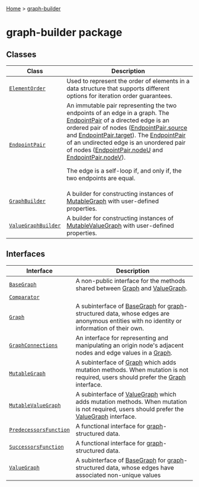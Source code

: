 [Home](./index) &gt; [graph-builder](./graph-builder.md)

# graph-builder package

## Classes

|  Class | Description |
|  --- | --- |
|  [`ElementOrder`](./graph-builder.elementorder.md) | Used to represent the order of elements in a data structure that supports different options for iteration order guarantees. |
|  [`EndpointPair`](./graph-builder.endpointpair.md) | An immutable pair representing the two endpoints of an edge in a graph. The [EndpointPair](./graph-builder.endpointpair.md) of a directed edge is an ordered pair of nodes ([EndpointPair.source](./graph-builder.endpointpair.source.md) and [EndpointPair.target](./graph-builder.endpointpair.target.md)<!-- -->). The [EndpointPair](./graph-builder.endpointpair.md) of an undirected edge is an unordered pair of nodes ([EndpointPair.nodeU](./graph-builder.endpointpair.nodeu.md) and [EndpointPair.nodeV](./graph-builder.endpointpair.nodev.md)<!-- -->).<p/>The edge is a self-loop if, and only if, the two endpoints are equal. |
|  [`GraphBuilder`](./graph-builder.graphbuilder.md) | A builder for constructing instances of [MutableGraph](./graph-builder.mutablegraph.md) with user-defined properties. |
|  [`ValueGraphBuilder`](./graph-builder.valuegraphbuilder.md) | A builder for constructing instances of [MutableValueGraph](./graph-builder.mutablevaluegraph.md) with user-defined properties. |

## Interfaces

|  Interface | Description |
|  --- | --- |
|  [`BaseGraph`](./graph-builder.basegraph.md) | A non-public interface for the methods shared between [Graph](./graph-builder.graph.md) and [ValueGraph](./graph-builder.valuegraph.md)<!-- -->. |
|  [`Comparator`](./graph-builder.comparator.md) |  |
|  [`Graph`](./graph-builder.graph.md) | A subinterface of [BaseGraph](./graph-builder.basegraph.md) for <a href="https://en.wikipedia.org/wiki/Graph_(discrete_mathematics)">graph</a>-structured data, whose edges are anonymous entities with no identity or information of their own. |
|  [`GraphConnections`](./graph-builder.graphconnections.md) | An interface for representing and manipulating an origin node's adjacent nodes and edge values in a [Graph](./graph-builder.graph.md)<!-- -->. |
|  [`MutableGraph`](./graph-builder.mutablegraph.md) | A subinterface of [Graph](./graph-builder.graph.md) which adds mutation methods. When mutation is not required, users should prefer the [Graph](./graph-builder.graph.md) interface. |
|  [`MutableValueGraph`](./graph-builder.mutablevaluegraph.md) | A subinterface of [ValueGraph](./graph-builder.valuegraph.md) which adds mutation methods. When mutation is not required, users should prefer the [ValueGraph](./graph-builder.valuegraph.md) interface. |
|  [`PredecessorsFunction`](./graph-builder.predecessorsfunction.md) | A functional interface for <a href="https://en.wikipedia.org/wiki/Graph_(discrete_mathematics)">graph</a>-structured data. |
|  [`SuccessorsFunction`](./graph-builder.successorsfunction.md) | A functional interface for <a href="https://en.wikipedia.org/wiki/Graph_(discrete_mathematics)">graph</a>-structured data. |
|  [`ValueGraph`](./graph-builder.valuegraph.md) | A subinterface of [BaseGraph](./graph-builder.basegraph.md) for <a href="https://en.wikipedia.org/wiki/Graph_(discrete_mathematics)">graph</a>-structured data, whose edges have associated non-unique values |

